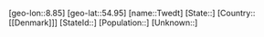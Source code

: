 ﻿---
location: [54.95,8.85]
mapzoom: [7,12] 
mapmarker: city 
type: City
tags:
- geo/City


SpocWebEntityId: 35065
isDeleted: false
confidential: public

---
[geo-lon::8.85]
[geo-lat::54.95]
[name::Twedt]
[State::]
[Country::[[Denmark]]]
[StateId::]
[Population::]
[Unknown::]

